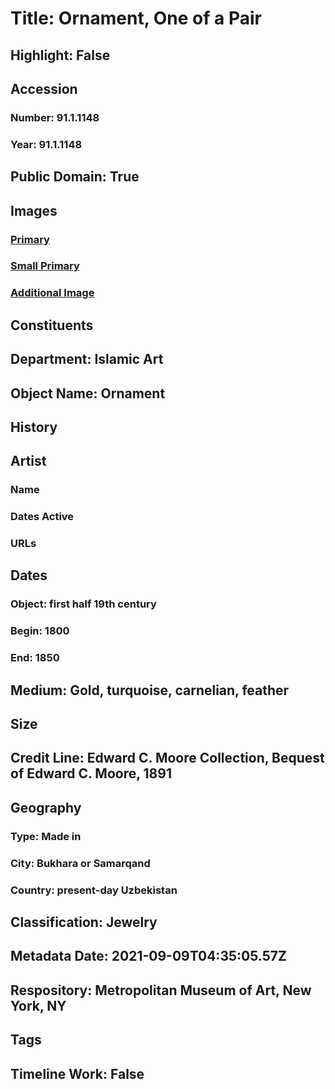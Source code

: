 # Title: Ornament, One of a Pair
## Highlight: False
## Accession
### Number: 91.1.1148
### Year: 91.1.1148
## Public Domain: True
## Images
### [Primary](https://images.metmuseum.org/CRDImages/is/original/AD-91.1.1148.JPG)
### [Small Primary](https://images.metmuseum.org/CRDImages/is/web-large/AD-91.1.1148.JPG)
### [Additional Image](https://images.metmuseum.org/CRDImages/is/original/91.1.1148_1150.jpg)
## Constituents
## Department: Islamic Art
## Object Name: Ornament
## History
## Artist
### Name
### Dates Active
### URLs
## Dates
### Object: first half 19th century
### Begin: 1800
### End: 1850
## Medium: Gold, turquoise, carnelian, feather
## Size
## Credit Line: Edward C. Moore Collection, Bequest of Edward C. Moore, 1891
## Geography
### Type: Made in
### City: Bukhara or Samarqand
### Country: present-day Uzbekistan
## Classification: Jewelry
## Metadata Date: 2021-09-09T04:35:05.57Z
## Respository: Metropolitan Museum of Art, New York, NY
## Tags
## Timeline Work: False